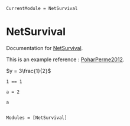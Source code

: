 ```@meta
CurrentModule = NetSurvival
```

# NetSurvival

Documentation for [NetSurvival](https://github.com/JuliaSurv/NetSurvival.jl).

This is an example reference : [PoharPerme2012](@cite).



$y = 3\frac{1}{2}$

```@example
1 == 1
```

```@example 1
a = 2
```

```@example 1
a
```


```@index
```

```@autodocs
Modules = [NetSurvival]
```

```@bibliography
```
